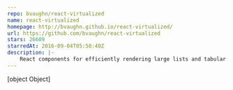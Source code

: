 ```yaml
---
repo: bvaughn/react-virtualized
name: react-virtualized
homepage: http://bvaughn.github.io/react-virtualized/
url: https://github.com/bvaughn/react-virtualized
stars: 26609
starredAt: 2016-09-04T05:58:40Z
description: |-
    React components for efficiently rendering large lists and tabular data
---
```


[object Object]
